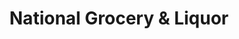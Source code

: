 ---
title: "National Grocery & Liquor"
url: /milwaukee/national-grocery-und-liquor/
shop: Spirituosen
---